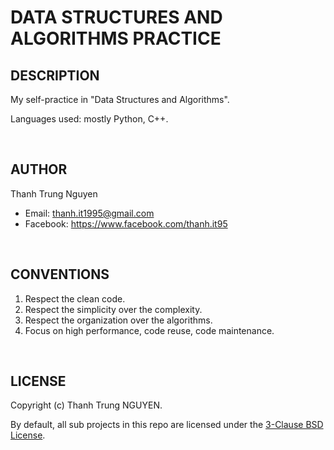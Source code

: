 # DATA STRUCTURES AND ALGORITHMS PRACTICE

## DESCRIPTION

My self-practice in "Data Structures and Algorithms".

Languages used: mostly Python, C++.

&nbsp;

## AUTHOR

Thanh Trung Nguyen

- Email: thanh.it1995@gmail.com
- Facebook: <https://www.facebook.com/thanh.it95>

&nbsp;

## CONVENTIONS

1. Respect the clean code.
2. Respect the simplicity over the complexity.
3. Respect the organization over the algorithms.
4. Focus on high performance, code reuse, code maintenance.

&nbsp;

## LICENSE

Copyright (c) Thanh Trung NGUYEN.

By default, all sub projects in this repo are licensed under the [3-Clause BSD License](LICENSE.txt).

